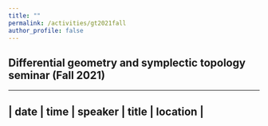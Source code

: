 ```yaml
---
title: ""
permalink: /activities/gt2021fall
author_profile: false
---
```


## Differential geometry and symplectic topology seminar (Fall 2021)

---
| date | time | speaker | title | location |
---
